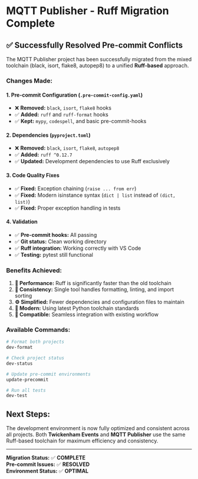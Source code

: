 # MQTT Publisher - Ruff Migration Complete

## ✅ Successfully Resolved Pre-commit Conflicts

The MQTT Publisher project has been successfully migrated from the mixed toolchain (black, isort, flake8, autopep8) to a unified **Ruff-based** approach.

### Changes Made:

#### 1. **Pre-commit Configuration** (`.pre-commit-config.yaml`)
- ❌ **Removed:** `black`, `isort`, `flake8` hooks
- ✅ **Added:** `ruff` and `ruff-format` hooks
- ✅ **Kept:** `mypy`, `codespell`, and basic pre-commit-hooks

#### 2. **Dependencies** (`pyproject.toml`)
- ❌ **Removed:** `black`, `isort`, `flake8`, `autopep8` 
- ✅ **Added:** `ruff ^0.12.7`
- ✅ **Updated:** Development dependencies to use Ruff exclusively

#### 3. **Code Quality Fixes**
- ✅ **Fixed:** Exception chaining (`raise ... from err`)
- ✅ **Fixed:** Modern isinstance syntax (`dict | list` instead of `(dict, list)`)
- ✅ **Fixed:** Proper exception handling in tests

#### 4. **Validation**
- ✅ **Pre-commit hooks:** All passing
- ✅ **Git status:** Clean working directory
- ✅ **Ruff integration:** Working correctly with VS Code
- ✅ **Testing:** pytest still functional

### Benefits Achieved:

1. **🚀 Performance:** Ruff is significantly faster than the old toolchain
2. **🔧 Consistency:** Single tool handles formatting, linting, and import sorting
3. **⚙️ Simplified:** Fewer dependencies and configuration files to maintain
4. **🎯 Modern:** Using latest Python toolchain standards
5. **🔄 Compatible:** Seamless integration with existing workflow

### Available Commands:

```bash
# Format both projects
dev-format

# Check project status  
dev-status

# Update pre-commit environments
update-precommit

# Run all tests
dev-test
```

## Next Steps:

The development environment is now fully optimized and consistent across all projects. Both **Twickenham Events** and **MQTT Publisher** use the same Ruff-based toolchain for maximum efficiency and consistency.

---

**Migration Status:** ✅ **COMPLETE**  
**Pre-commit Issues:** ✅ **RESOLVED**  
**Environment Status:** ✅ **OPTIMAL**
